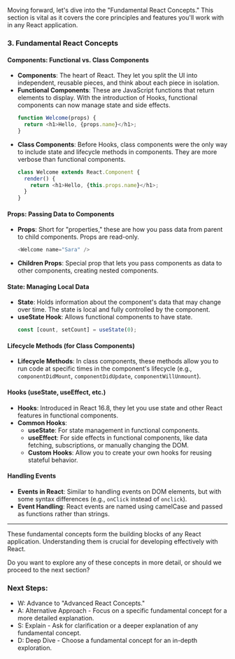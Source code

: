 Moving forward, let's dive into the "Fundamental React Concepts." This section is vital as it covers the core principles and features you'll work with in any React application.

### 3. Fundamental React Concepts

#### Components: Functional vs. Class Components
- **Components**: The heart of React. They let you split the UI into independent, reusable pieces, and think about each piece in isolation.
- **Functional Components**: These are JavaScript functions that return elements to display. With the introduction of Hooks, functional components can now manage state and side effects.
  ```javascript
  function Welcome(props) {
    return <h1>Hello, {props.name}</h1>;
  }
  ```
- **Class Components**: Before Hooks, class components were the only way to include state and lifecycle methods in components. They are more verbose than functional components.
  ```javascript
  class Welcome extends React.Component {
    render() {
      return <h1>Hello, {this.props.name}</h1>;
    }
  }
  ```

#### Props: Passing Data to Components
- **Props**: Short for "properties," these are how you pass data from parent to child components. Props are read-only.
  ```javascript
  <Welcome name="Sara" />
  ```
- **Children Props**: Special prop that lets you pass components as data to other components, creating nested components.

#### State: Managing Local Data
- **State**: Holds information about the component's data that may change over time. The state is local and fully controlled by the component.
- **useState Hook**: Allows functional components to have state.
  ```javascript
  const [count, setCount] = useState(0);
  ```

#### Lifecycle Methods (for Class Components)
- **Lifecycle Methods**: In class components, these methods allow you to run code at specific times in the component's lifecycle (e.g., `componentDidMount`, `componentDidUpdate`, `componentWillUnmount`).

#### Hooks (useState, useEffect, etc.)
- **Hooks**: Introduced in React 16.8, they let you use state and other React features in functional components.
- **Common Hooks**:
  - **useState**: For state management in functional components.
  - **useEffect**: For side effects in functional components, like data fetching, subscriptions, or manually changing the DOM.
  - **Custom Hooks**: Allow you to create your own hooks for reusing stateful behavior.

#### Handling Events
- **Events in React**: Similar to handling events on DOM elements, but with some syntax differences (e.g., `onClick` instead of `onclick`).
- **Event Handling**: React events are named using camelCase and passed as functions rather than strings.

---

These fundamental concepts form the building blocks of any React application. Understanding them is crucial for developing effectively with React.

Do you want to explore any of these concepts in more detail, or should we proceed to the next section?

### Next Steps:
- W: Advance to "Advanced React Concepts."
- A: Alternative Approach - Focus on a specific fundamental concept for a more detailed explanation.
- S: Explain - Ask for clarification or a deeper explanation of any fundamental concept.
- D: Deep Dive - Choose a fundamental concept for an in-depth exploration.
